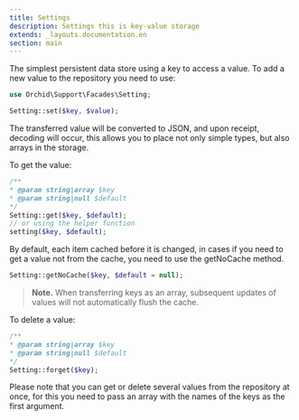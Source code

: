 ```yaml
---
title: Settings
description: Settings this is key-value storage
extends: _layouts.documentation.en
section: main
---
```


The simplest persistent data store using a key to access a value.
To add a new value to the repository you need to use:

```php
use Orchid\Support\Facades\Setting;

Setting::set($key, $value);
```

The transferred value will be converted to JSON, and upon receipt, decoding will occur, this allows you to place not only simple types, but also arrays in the storage.

To get the value:
```php
/**
* @param string|array $key
* @param string|null $default
*/
Setting::get($key, $default);
// or using the helper function
setting($key, $default);
```

By default, each item cached before it is changed, in cases if you need to get a value not from the cache, you need to use the getNoCache method.

```php
Setting::getNoCache($key, $default = null);
```

> **Note.** When transferring keys as an array, subsequent updates of values will not automatically flush the cache.

To delete a value:

```php
/**
* @param string|array $key
* @param string|null $default
*/
Setting::forget($key);
```

Please note that you can get or delete several values from the repository at once, for this you need to pass an array with the names of the keys as the first argument.
